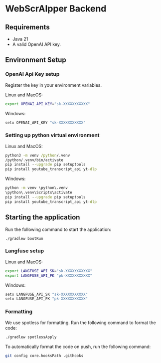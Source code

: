 # WebScrAIpper Backend

## Requirements
- Java 21
- A valid OpenAI API key.

## Environment Setup

### OpenAI Api Key setup

Register the key in your environment variables.

Linux and MacOS:
```bash
export OPENAI_API_KEY="sk-XXXXXXXXXXX"
```

Windows:
```cmd
setx OPENAI_API_KEY "sk-XXXXXXXXXXX"
```

### Setting up python virtual environment
Linux and MacOS:
```cmd
python3 -m venv /python/.venv
/python/.venv/bin/activate
pip install --upgrade pip setuptools
pip install youtube_transcript_api yt-dlp
```

Windows:
```cmd
python -m venv \python\.venv
\python\.venv\Scripts\activate
pip install --upgrade pip setuptools
pip install youtube_transcript_api yt-dlp
```

## Starting the application
Run the following command to start the application:
```
./gradlew bootRun
```

### Langfuse setup 

Linux and MacOS:
```bash
export LANGFUSE_API_SK="sk-XXXXXXXXXXX"
export LANGFUSE_API_PK "pk-XXXXXXXXXXX"

```

Windows:
```cmd
setx LANGFUSE_API_SK "sk-XXXXXXXXXXX"
setx LANGFUSE_API_PK "pk-XXXXXXXXXXX"
```

### Formatting

We use spotless for formatting. Run the following command to format the code:
```bash
./gradlew spotlessApply
```

To automatically format the code on push, run the following command:
```bash
git config core.hooksPath .githooks 
```
